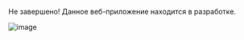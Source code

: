 Не завершено!
Данное веб-приложение находится в разработке.

![image](https://github.com/AlexWebDev-coder/Green-API-WhatsApp/assets/88274695/e1944b58-86b8-4396-8d16-68be7948fb68)
